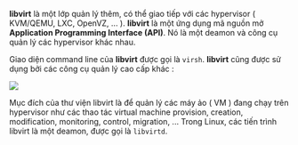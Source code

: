 **libvirt** là một lớp quản lý thêm, có thể giao tiếp với các hypervisor ( KVM/QEMU, LXC, OpenVZ, ... ). **libvirt** là một ứng dụng mã nguồn mở **Application Programming Interface (API)**. Nó là một deamon và công cụ quản lý các hypervisor khác nhau. 

Giao diện command line của **libvirt** được gọi là ``virsh``. **libvirt** cũng được sử dụng bởi các công cụ quản lý cao cấp khác : 

<img src="https://github.com/vjnkvt/Images/blob/master/libvirt.png">

Mục đích của thư viện libvirt là để quản lý các máy ảo ( VM ) đang chạy trên hypervisor như các thao tác  virtual machine provision, creation, modification, monitoring, control, migration, ... Trong Linux, các tiến trình libvirt là một deamon, được gọi là ``libvirtd``. 
